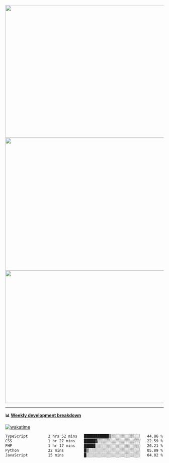 <p float="left" align="middle"><img src="https://user-images.githubusercontent.com/56089155/195064669-12bd89bb-53c9-44b1-9fd8-993f93f585e1.png" width="600px" height="420px">
<img src="https://user-images.githubusercontent.com/56089155/195064706-c37aa3c8-f669-46c9-abba-1eadcbb910c5.png" width="600px" height="420px">
<img src="https://user-images.githubusercontent.com/56089155/195064753-0de674c7-4fc7-4831-a8a5-402e19cc77be.png" width="600px" height="420px"></p>

<hr />

**📊 [Weekly development breakdown](https://wakatime.com/@Ari24)**

[![wakatime](https://wakatime.com/badge/user/ca34c016-707f-4382-84cf-1823913a1423.svg)](https://wakatime.com/@ca34c016-707f-4382-84cf-1823913a1423)

<!--START_SECTION:waka-->

```txt
TypeScript         2 hrs 52 mins   ███████████▒░░░░░░░░░░░░░   44.86 %
CSS                1 hr 27 mins    █████▓░░░░░░░░░░░░░░░░░░░   22.59 %
PHP                1 hr 17 mins    █████░░░░░░░░░░░░░░░░░░░░   20.21 %
Python             22 mins         █▒░░░░░░░░░░░░░░░░░░░░░░░   05.89 %
JavaScript         15 mins         █░░░░░░░░░░░░░░░░░░░░░░░░   04.02 %
```

<!--END_SECTION:waka-->
